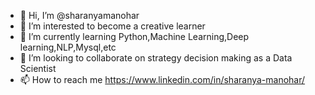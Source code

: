 - 👋 Hi, I’m @sharanyamanohar
- 👀 I’m interested to become a creative learner
- 🌱 I’m currently learning Python,Machine Learning,Deep learning,NLP,Mysql,etc
- 💞️ I’m looking to collaborate on strategy decision making as a Data Scientist
- 📫 How to reach me https://www.linkedin.com/in/sharanya-manohar/

<!---
sharanyamanohar/sharanyamanohar is a ✨ special ✨ repository because its `README.md` (this file) appears on your GitHub profile.
You can click the Preview link to take a look at your changes.
--->
